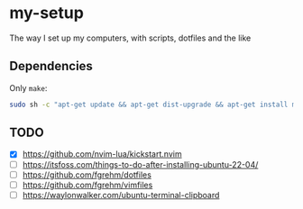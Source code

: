 # my-setup

The way I set up my computers, with scripts, dotfiles and the like

## Dependencies

Only `make`:

```bash
sudo sh -c "apt-get update && apt-get dist-upgrade && apt-get install make"
```

## TODO

- [x] https://github.com/nvim-lua/kickstart.nvim
- [ ] https://itsfoss.com/things-to-do-after-installing-ubuntu-22-04/
- [ ] https://github.com/fgrehm/dotfiles
- [ ] https://github.com/fgrehm/vimfiles
- [ ] https://waylonwalker.com/ubuntu-terminal-clipboard
